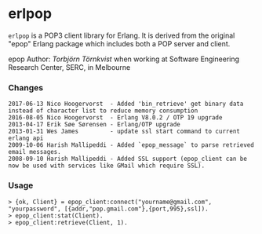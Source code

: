 erlpop
============

`erlpop` is a POP3 client library for Erlang. It is derived from the original "epop" Erlang package which includes both a POP server and client.

epop Author: *Torbjörn Törnkvist* when working at Software Engineering Research Center, SERC, in Melbourne

### Changes ###
    2017-06-13 Nico Hoogervorst  - Added 'bin_retrieve' get binary data instead of character list to reduce memory consumption
    2016-08-05 Nico Hoogervorst  - Erlang V8.0.2 / OTP 19 upgrade
    2013-04-17 Erik Søe Sørensen - Erlang/OTP upgrade
    2013-01-31 Wes James         - update ssl start command to current erlang api 
    2009-10-06 Harish Mallipeddi - Added `epop_message` to parse retrieved email messages.
    2008-09-10 Harish Mallipeddi - Added SSL support (epop_client can be now be used with services like GMail which require SSL).

### Usage ###

    > {ok, Client} = epop_client:connect("yourname@gmail.com", "yourpassword", [{addr,"pop.gmail.com"},{port,995},ssl]).
    > epop_client:stat(Client).
    > epop_client:retrieve(Client, 1).

